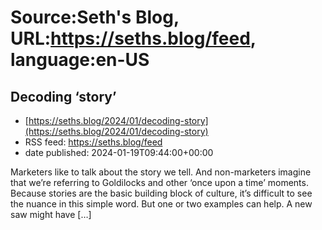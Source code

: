 # Source:Seth's Blog, URL:https://seths.blog/feed, language:en-US

## Decoding ‘story’
 - [https://seths.blog/2024/01/decoding-story](https://seths.blog/2024/01/decoding-story)
 - RSS feed: https://seths.blog/feed
 - date published: 2024-01-19T09:44:00+00:00

Marketers like to talk about the story we tell. And non-marketers imagine that we&#8217;re referring to Goldilocks and other &#8216;once upon a time&#8217; moments. Because stories are the basic building block of culture, it&#8217;s difficult to see the nuance in this simple word. But one or two examples can help. A new saw might have [&#8230;]

